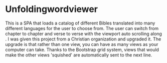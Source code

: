 # Unfoldingwordviewer

This is a SPA that loads a catalog of different Bibles translated into many
    different languages for the user to choose from. The user can switch from
    chapter to chapter and verse to verse with the viewport auto scrolling along
    . I was given this project from a Christian organization and upgraded
    it. The upgrade is that rather than one view, you can have as many views as
    your computer can take. Thanks to the Bootstrap grid system, views that
    would make the other views 'squished' are automatically sent to the next
    line.
